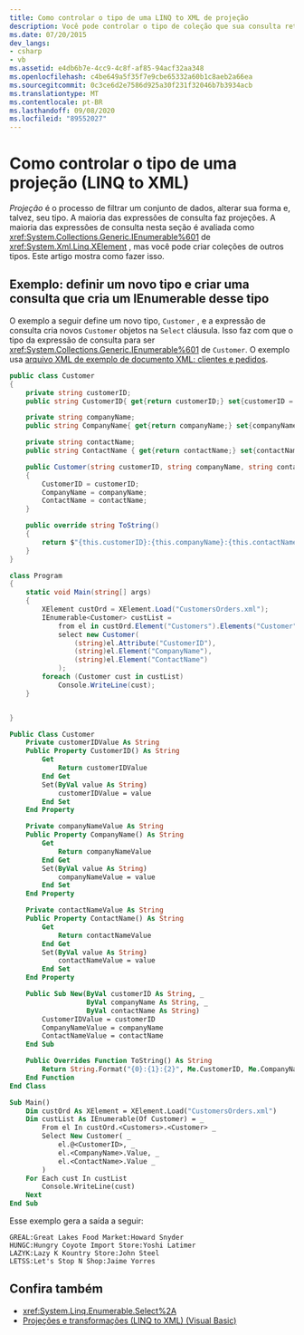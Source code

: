 ```yaml
---
title: Como controlar o tipo de uma LINQ to XML de projeção
description: Você pode controlar o tipo de coleção que sua consulta retorna; Ele não precisa ser um IEnumerable de XElements.
ms.date: 07/20/2015
dev_langs:
- csharp
- vb
ms.assetid: e4db6b7e-4cc9-4c8f-af85-94acf32aa348
ms.openlocfilehash: c4be649a5f35f7e9cbe65332a60b1c8aeb2a66ea
ms.sourcegitcommit: 0c3ce6d2e7586d925a30f231f32046b7b3934acb
ms.translationtype: MT
ms.contentlocale: pt-BR
ms.lasthandoff: 09/08/2020
ms.locfileid: "89552027"
---
```

# <a name="how-to-control-the-type-of-a-projection-linq-to-xml"></a>Como controlar o tipo de uma projeção (LINQ to XML)

*Projeção* é o processo de filtrar um conjunto de dados, alterar sua forma e, talvez, seu tipo. A maioria das expressões de consulta faz projeções. A maioria das expressões de consulta nesta seção é avaliada como <xref:System.Collections.Generic.IEnumerable%601> de <xref:System.Xml.Linq.XElement> , mas você pode criar coleções de outros tipos. Este artigo mostra como fazer isso.

## <a name="example-define-a-new-type-and-create-a-query-that-creates-an-ienumerable-of-that-type"></a>Exemplo: definir um novo tipo e criar uma consulta que cria um IEnumerable desse tipo

O exemplo a seguir define um novo tipo, `Customer` , e a expressão de consulta cria novos `Customer` objetos na `Select` cláusula. Isso faz com que o tipo da expressão de consulta para ser <xref:System.Collections.Generic.IEnumerable%601> de `Customer`. O exemplo usa [arquivo XML de exemplo de documento XML: clientes e pedidos](sample-xml-file-customers-orders.md).

```csharp
public class Customer
{
    private string customerID;
    public string CustomerID{ get{return customerID;} set{customerID = value;}}

    private string companyName;
    public string CompanyName{ get{return companyName;} set{companyName = value;}}

    private string contactName;
    public string ContactName { get{return contactName;} set{contactName = value;}}

    public Customer(string customerID, string companyName, string contactName)
    {
        CustomerID = customerID;
        CompanyName = companyName;
        ContactName = contactName;
    }

    public override string ToString()
    {
        return $"{this.customerID}:{this.companyName}:{this.contactName}";
    }
}

class Program
{
    static void Main(string[] args)
    {
        XElement custOrd = XElement.Load("CustomersOrders.xml");
        IEnumerable<Customer> custList =
            from el in custOrd.Element("Customers").Elements("Customer")
            select new Customer(
                (string)el.Attribute("CustomerID"),
                (string)el.Element("CompanyName"),
                (string)el.Element("ContactName")
            );
        foreach (Customer cust in custList)
            Console.WriteLine(cust);
    }


}
```

```vb
Public Class Customer
    Private customerIDValue As String
    Public Property CustomerID() As String
        Get
            Return customerIDValue
        End Get
        Set(ByVal value As String)
            customerIDValue = value
        End Set
    End Property

    Private companyNameValue As String
    Public Property CompanyName() As String
        Get
            Return companyNameValue
        End Get
        Set(ByVal value As String)
            companyNameValue = value
        End Set
    End Property

    Private contactNameValue As String
    Public Property ContactName() As String
        Get
            Return contactNameValue
        End Get
        Set(ByVal value As String)
            contactNameValue = value
        End Set
    End Property

    Public Sub New(ByVal customerID As String, _
                   ByVal companyName As String, _
                   ByVal contactName As String)
        CustomerIDValue = customerID
        CompanyNameValue = companyName
        ContactNameValue = contactName
    End Sub

    Public Overrides Function ToString() As String
        Return String.Format("{0}:{1}:{2}", Me.CustomerID, Me.CompanyName, Me.ContactName)
    End Function
End Class

Sub Main()
    Dim custOrd As XElement = XElement.Load("CustomersOrders.xml")
    Dim custList As IEnumerable(Of Customer) = _
        From el In custOrd.<Customers>.<Customer> _
        Select New Customer( _
            el.@<CustomerID>, _
            el.<CompanyName>.Value, _
            el.<ContactName>.Value _
        )
    For Each cust In custList
        Console.WriteLine(cust)
    Next
End Sub
```

Esse exemplo gera a saída a seguir:

```output
GREAL:Great Lakes Food Market:Howard Snyder
HUNGC:Hungry Coyote Import Store:Yoshi Latimer
LAZYK:Lazy K Kountry Store:John Steel
LETSS:Let's Stop N Shop:Jaime Yorres
```

## <a name="see-also"></a>Confira também

- <xref:System.Linq.Enumerable.Select%2A>
- [Projeções e transformações (LINQ to XML) (Visual Basic)](../../visual-basic/programming-guide/concepts/linq/projections-and-transformations-linq-to-xml.md)
